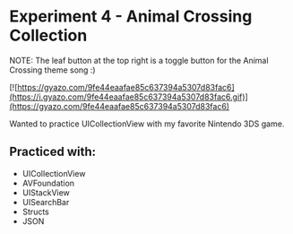 # Experiment 4 - Animal Crossing Collection

NOTE: The leaf button at the top right is a toggle button for the Animal Crossing theme song :)

[![https://gyazo.com/9fe44eaafae85c637394a5307d83fac6](https://i.gyazo.com/9fe44eaafae85c637394a5307d83fac6.gif)](https://gyazo.com/9fe44eaafae85c637394a5307d83fac6)

Wanted to practice UICollectionView with my favorite Nintendo 3DS game.

## Practiced with:
- UICollectionView
- AVFoundation
- UIStackView
- UISearchBar
- Structs
- JSON
